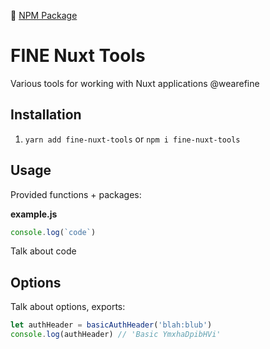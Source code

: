 🔗 [NPM Package](https://www.npmjs.com/package/fine-nuxt-tools)

# FINE Nuxt Tools

Various tools for working with Nuxt applications @wearefine

## Installation

1. `yarn add fine-nuxt-tools` or `npm i fine-nuxt-tools`

## Usage

Provided functions + packages:

**example.js**

```js
console.log(`code`)
```

Talk about code

## Options

Talk about options, exports:

```js
let authHeader = basicAuthHeader('blah:blub')
console.log(authHeader) // 'Basic YmxhaDpibHVi'
```
